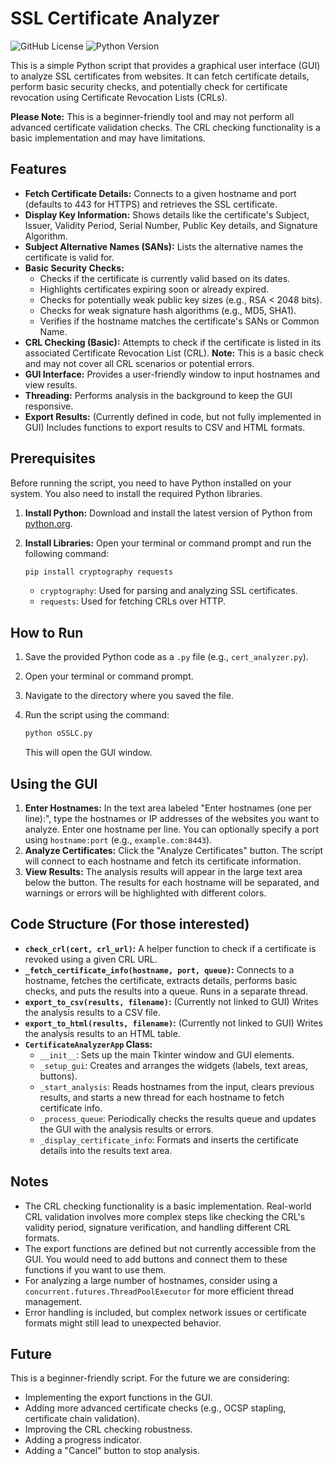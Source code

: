 # SSL Certificate Analyzer

![GitHub License](https://img.shields.io/github/license/TheOSuite/oXSS)
![Python Version](https://img.shields.io/badge/python-3.13-blue)

This is a simple Python script that provides a graphical user interface (GUI) to analyze SSL certificates from websites. It can fetch certificate details, perform basic security checks, and potentially check for certificate revocation using Certificate Revocation Lists (CRLs).

**Please Note:** This is a beginner-friendly tool and may not perform all advanced certificate validation checks. The CRL checking functionality is a basic implementation and may have limitations.

## Features

*   **Fetch Certificate Details:** Connects to a given hostname and port (defaults to 443 for HTTPS) and retrieves the SSL certificate.
*   **Display Key Information:** Shows details like the certificate's Subject, Issuer, Validity Period, Serial Number, Public Key details, and Signature Algorithm.
*   **Subject Alternative Names (SANs):** Lists the alternative names the certificate is valid for.
*   **Basic Security Checks:**
    *   Checks if the certificate is currently valid based on its dates.
    *   Highlights certificates expiring soon or already expired.
    *   Checks for potentially weak public key sizes (e.g., RSA < 2048 bits).
    *   Checks for weak signature hash algorithms (e.g., MD5, SHA1).
    *   Verifies if the hostname matches the certificate's SANs or Common Name.
*   **CRL Checking (Basic):** Attempts to check if the certificate is listed in its associated Certificate Revocation List (CRL). **Note:** This is a basic check and may not cover all CRL scenarios or potential errors.
*   **GUI Interface:** Provides a user-friendly window to input hostnames and view results.
*   **Threading:** Performs analysis in the background to keep the GUI responsive.
*   **Export Results:** (Currently defined in code, but not fully implemented in GUI) Includes functions to export results to CSV and HTML formats.

## Prerequisites

Before running the script, you need to have Python installed on your system. You also need to install the required Python libraries.

1.  **Install Python:** Download and install the latest version of Python from [python.org](https://www.python.org/downloads/).
2.  **Install Libraries:** Open your terminal or command prompt and run the following command:

    ```bash
    pip install cryptography requests
    ```

    *   `cryptography`: Used for parsing and analyzing SSL certificates.
    *   `requests`: Used for fetching CRLs over HTTP.

## How to Run

1.  Save the provided Python code as a `.py` file (e.g., `cert_analyzer.py`).
2.  Open your terminal or command prompt.
3.  Navigate to the directory where you saved the file.
4.  Run the script using the command:

    ```bash
    python oSSLC.py
    ```

    This will open the GUI window.

## Using the GUI

1.  **Enter Hostnames:** In the text area labeled "Enter hostnames (one per line):", type the hostnames or IP addresses of the websites you want to analyze. Enter one hostname per line. You can optionally specify a port using `hostname:port` (e.g., `example.com:8443`).
2.  **Analyze Certificates:** Click the "Analyze Certificates" button. The script will connect to each hostname and fetch its certificate information.
3.  **View Results:** The analysis results will appear in the large text area below the button. The results for each hostname will be separated, and warnings or errors will be highlighted with different colors.

## Code Structure (For those interested)

*   **`check_crl(cert, crl_url)`:** A helper function to check if a certificate is revoked using a given CRL URL.
*   **`_fetch_certificate_info(hostname, port, queue)`:** Connects to a hostname, fetches the certificate, extracts details, performs basic checks, and puts the results into a queue. Runs in a separate thread.
*   **`export_to_csv(results, filename)`:** (Currently not linked to GUI) Writes the analysis results to a CSV file.
*   **`export_to_html(results, filename)`:** (Currently not linked to GUI) Writes the analysis results to an HTML table.
*   **`CertificateAnalyzerApp` Class:**
    *   `__init__`: Sets up the main Tkinter window and GUI elements.
    *   `_setup_gui`: Creates and arranges the widgets (labels, text areas, buttons).
    *   `_start_analysis`: Reads hostnames from the input, clears previous results, and starts a new thread for each hostname to fetch certificate info.
    *   `_process_queue`: Periodically checks the results queue and updates the GUI with the analysis results or errors.
    *   `_display_certificate_info`: Formats and inserts the certificate details into the results text area.

## Notes

*   The CRL checking functionality is a basic implementation. Real-world CRL validation involves more complex steps like checking the CRL's validity period, signature verification, and handling different CRL formats.
*   The export functions are defined but not currently accessible from the GUI. You would need to add buttons and connect them to these functions if you want to use them.
*   For analyzing a large number of hostnames, consider using a `concurrent.futures.ThreadPoolExecutor` for more efficient thread management.
*   Error handling is included, but complex network issues or certificate formats might still lead to unexpected behavior.

## Future

This is a beginner-friendly script. For the future we are considering:

*   Implementing the export functions in the GUI.
*   Adding more advanced certificate checks (e.g., OCSP stapling, certificate chain validation).
*   Improving the CRL checking robustness.
*   Adding a progress indicator.
*   Adding a "Cancel" button to stop analysis.

